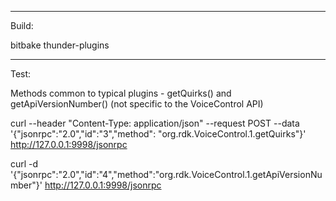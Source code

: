 -----------------
Build:

bitbake thunder-plugins

-----------------
Test:


Methods common to typical plugins - getQuirks() and getApiVersionNumber() (not specific to the VoiceControl API)

curl --header "Content-Type: application/json" --request POST --data '{"jsonrpc":"2.0","id":"3","method": "org.rdk.VoiceControl.1.getQuirks"}' http://127.0.0.1:9998/jsonrpc

curl -d '{"jsonrpc":"2.0","id":"4","method":"org.rdk.VoiceControl.1.getApiVersionNumber"}' http://127.0.0.1:9998/jsonrpc





